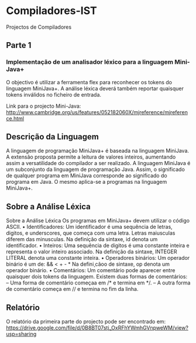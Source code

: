 # Compiladores-IST
Projectos de Compiladores

## Parte 1
### Implementação de um analisador léxico para a linguagem Mini-Java+

O objectivo é utilizar a ferramenta flex para reconhecer os tokens do
linguagem MiniJava+. A análise léxica deverá também reportar quaisquer tokens
inválidos no ficheiro de entrada.

Link para o projecto Mini-Java: http://www.cambridge.org/us/features/052182060X/mjreference/mjreference.html

## Descrição da Linguagem
A linguagem de programação MiniJava+ é baseada na linguagem MiniJava. A extensão proposta permite a leitura de valores inteiros, aumentando assim a versatilidade do compilador a ser realizado. A linguagem MiniJava
é um subconjunto da linguagem de programação Java. Assim, o significado de
qualquer programa em MiniJava corresponde ao significado do programa em Java. O
mesmo aplica-se a programas na linguagem MiniJava+.

## Sobre a Análise Léxica

Sobre a Análise Léxica
Os programas em MiniJava+ devem utilizar o código ASCII.
• Identificadores:
Um identificador é uma sequência de letras, digitos, e underscores, que começa com
uma letra. Letras maiusculas diferem das minusculas. Na definição da sintaxe, id
denota um identificador.
• Inteiros:
Uma sequência de digitos é uma constante inteira e representa o valor inteiro associado.
Na definição da sintaxe, INTEGER LITERAL denota uma constante inteira.
• Operadores binários:
Um operador binário é um de:
&& < + - *
Na defini¸cãoo de sintaxe, op denota um operador binário.
• Comentários:
Um comentário pode aparecer entre quaisquer dois tokens da linguagem. Existem
duas formas de comentários:
– Uma forma de comentário começaa em /* e termina em */.
– A outra forma de comentário começa em // e termina no fim da linha.

## Relatório

O relatório da primeira parte do projecto pode ser encontrado em:
https://drive.google.com/file/d/0B8BT07stj_OxRFhYWmhGVnpweWM/view?usp=sharing
